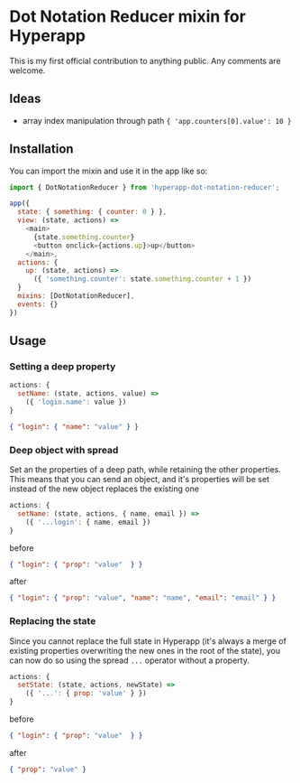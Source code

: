Dot Notation Reducer mixin for Hyperapp
=======================================

This is my first official contribution to anything public. Any comments are welcome.

Ideas
-----

- array index manipulation through path `{ 'app.counters[0].value': 10 } `

Installation
------------

You can import the mixin and use it in the app like so:

```javascript
import { DotNotationReducer } from 'hyperapp-dot-notation-reducer';

app({
  state: { something: { counter: 0 } },
  view: (state, actions) =>
    <main>
      {state.something.counter}
      <button onclick={actions.up}>up</button>
    </main>,
  actions: {
    up: (state, actions) =>
      ({ 'something.counter': state.something.counter + 1 })
  }
  mixins: [DotNotationReducer],
  events: {}
})
```

Usage
-----

### Setting a deep property

```javascript
actions: {
  setName: (state, actions, value) =>
    ({ 'login.name': value })
}
```
```json
{ "login": { "name": "value" } }
```

### Deep object with spread
Set an the properties of a deep path, while retaining the other properties.
This means that you can send an object, and it's properties will be set instead of the new object replaces the existing one

```javascript
actions: {
  setName: (state, actions, { name, email }) =>
    ({ '...login': { name, email })
}
```

before
```json
{ "login": { "prop": "value"  } }
```

after
```json
{ "login": { "prop": "value", "name": "name", "email": "email" } }
```

### Replacing the state
Since you cannot replace the full state in Hyperapp (it's always a merge of existing properties overwriting the new ones in the root of the state),
you can now do so using the spread `...` operator without a property.

```javascript
actions: {
  setState: (state, actions, newState) =>
    ({ '...': { prop: 'value' } })
}
```

before
```json
{ "login": { "prop": "value"  } }
```

after
```json
{ "prop": "value" }
```
